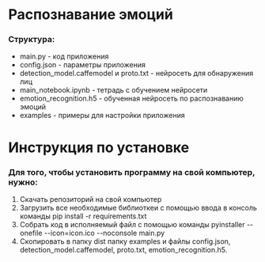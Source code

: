 <h1>Распознавание эмоций</h1>
<h3>Структура:</h3>
<ul>
    <li>main.py - код приложения</li>
    <li>config.json - параметры приложения</li>
    <li>detection_model.caffemodel и proto.txt - нейросеть для обнаружения лиц</li>
    <li>main_notebook.ipynb - тетрадь с обучением нейросети</li>
    <li>emotion_recognition.h5 - обученная нейросеть по распознаванию эмоций</li>
    <li>examples - примеры для настройки приложения</li>
</ul>

<h1>Инструкция по установке</h1>
<h3>Для того, чтобы установить программу на свой компьютер, нужно:</h3>
<ol>
    <li>Скачать репозиторий на свой компьютер</li>
    <li>Загрузить все необходимые библиоткеи с помощью ввода в консоль команды pip install -r requirements.txt</li>
    <li>Собрать код в исполняемый файл с помощью команды pyinstaller --onefile --icon=icon.ico --noconsole main.py</li>
    <li>Скопировать в папку dist папку examples и файлы config.json, detection_model.caffemodel, proto.txt, emotion_recognition.h5.</li>
</ol>
